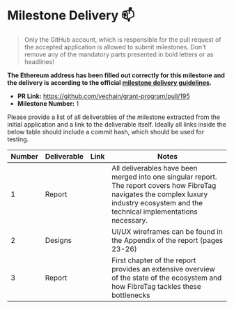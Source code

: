 # Milestone Delivery :mailbox:

> Only the GitHub account, which is responsible for the pull request of the accepted application is allowed to submit milestones. Don't remove any of the mandatory parts presented in bold letters or as headlines!

**The Ethereum address has been filled out correctly for this milestone and the delivery is according to the official [milestone delivery guidelines](../#milestone-delivery-process).**  

* **PR Link:** https://github.com/vechain/grant-program/pull/195
* **Milestone Number:** 1

Please provide a list of all deliverables of the milestone extracted from the initial application and a link to the deliverable itself. Ideally all links inside the below table should include a commit hash, which should be used for testing.

| Number | Deliverable | Link | Notes |
| ------------- | ------------- | ------------- |------------- |
| 1 | Report |  | All deliverables have been merged into one singular report. The report covers how FibreTag navigates the complex luxury industry ecosystem and the technical implementations necessary. |
| 2 | Designs |  | UI/UX wireframes can be found in the Appendix of the report (pages 23-26) |
| 3 | Report | | First chapter of the report provides an extensive overview of the state of the ecosystem and how FibreTag tackles these bottlenecks  |
